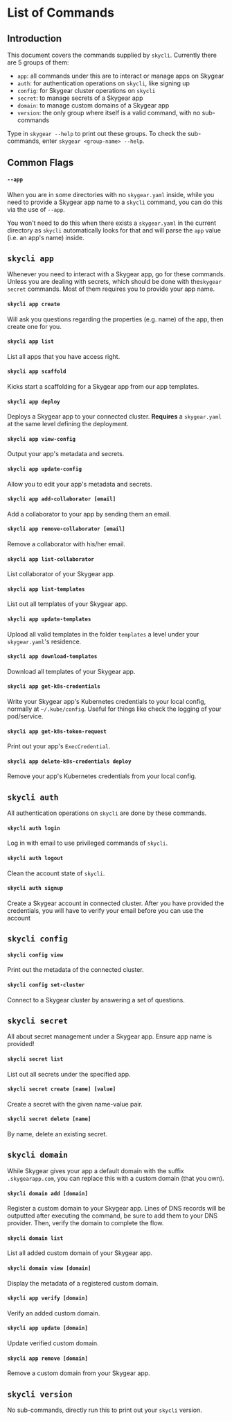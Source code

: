 # List of Commands

## Introduction

This document covers the commands supplied by `skycli`. Currently there are 5 groups of them:

* `app`: all commands under this are to interact or manage apps on Skygear
* `auth`: for authentication operations on `skycli`, like signing up
* `config`: for Skygear cluster operations on `skycli`
* `secret`: to manage secrets of a Skygear app
* `domain`: to manage custom domains of a Skygear app
* `version`: the only group where itself is a valid command, with no sub-commands

Type in `skygear --help` to print out these groups. To check the sub-commands, enter `skygear <group-name> --help`.

## Common Flags

#### `--app` 

When you are in some directories with no `skygear.yaml` inside, while you need to provide a Skygear app name to a `skycli` command, you can do this via the use of `--app`.

You won't need to do this when there exists a `skygear.yaml` in the current directory as `skycli` automatically looks for that and will parse the `app` value \(i.e. an app's name\) inside.

## `skycli app`

Whenever you need to interact with a Skygear app, go for these commands. Unless you are dealing with secrets, which should be done with the`skygear secret` commands. Most of them requires you to provide your app name.

#### `skycli app create`

Will ask you questions regarding the properties \(e.g. name\) of the app, then create one for you.

#### `skycli app list`

List all apps that you have access right.

#### `skycli app scaffold`

Kicks start a scaffolding for a Skygear app from our app templates.

#### `skycli app deploy`

Deploys a Skygear app to your connected cluster. **Requires** a `skygear.yaml` at the same level defining the deployment.

#### `skycli app view-config`

Output your app's metadata and secrets.

#### `skycli app update-config`

Allow you to edit your app's metadata and secrets.

#### `skycli app add-collaborator [email]`

Add a collaborator to your app by sending them an email.

#### `skycli app remove-collaborator [email]`

Remove a collaborator with his/her email.

#### `skycli app list-collaborator`

List collaborator of your Skygear app.

#### `skycli app list-templates`

List out all templates of your Skygear app.

#### `skycli app update-templates`

Upload all valid templates in the folder `templates` a level under your `skygear.yaml`'s residence. 

#### `skycli app download-templates`

Download all templates of your Skygear app.

#### `skycli app get-k8s-credentials`

Write your Skygear app's Kubernetes credentials to your local config, normally at `~/.kube/config`. Useful for things like check the logging of your pod/service.

#### `skycli app get-k8s-token-request`

Print out your app's `ExecCredential`.

#### `skycli app delete-k8s-credentials deploy`

Remove your app's  Kubernetes credentials from your local config.

## `skycli auth`

All authentication operations on `skycli` are done by these commands.

#### `skycli auth login`

Log in with email to use privileged commands of `skycli`.

#### `skycli auth logout`

Clean the account state of `skycli`.

#### `skycli auth signup`

Create a Skygear account in connected cluster. After you have provided the credentials, you will have to verify your email before you can use the account

## `skycli config`

#### `skycli config view`

Print out the metadata of the connected cluster.

#### `skycli config set-cluster`

Connect to a Skygear cluster by answering a set of questions.

## `skycli secret`

All about secret management under a Skygear app. Ensure app name is provided!

#### `skycli secret list`

List out all secrets under the specified app.

#### `skycli secret create [name] [value]`

Create a secret with the given name-value pair.

#### `skycli secret delete [name]`

By name, delete an existing secret.

## `skycli domain`

While Skygear gives your app a default domain with the suffix `.skygearapp.com`, you can replace this with a custom domain \(that you own\).

#### `skycli domain add [domain]`

Register a custom domain to your Skygear app. Lines of DNS records will be outputted after executing the command, be sure to add them to your DNS provider. Then, verify the domain to complete the flow.

#### `skycli domain list`

List all added custom domain of your Skygear app.

#### `skycli domain view [domain]`

Display the metadata of a registered custom domain.

#### `skycli app verify [domain]`

Verify an added custom domain.

#### `skycli app update [domain]`

Update verified custom domain.

#### `skycli app remove [domain]`

Remove a custom domain from your Skygear app.

## `skycli version`

No sub-commands, directly run this to print out your `skycli` version.

